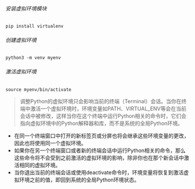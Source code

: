 
###### 安装虚拟环境模块
```
pip install virtualenv
```
###### 创建虚拟环境
```
python3 -m venv myenv
```
######  激活虚拟环境
```
source myenv/bin/activate
```

> 调整Python的虚拟环境只会影响当前的终端（Terminal）会话。当你在终端中激活一个虚拟环境时，环境变量如PATH、VIRTUAL_ENV等会在当前会话中被修改，这样当你在这个终端中运行Python相关的命令时，它们会指向虚拟环境中的Python解释器和库，而不是系统的全局Python环境。

- 在同一个终端窗口中打开的新标签页或分屏也将会继承这些环境变量的更改，因此也将使用同一个虚拟环境。
- 如果你在另一个终端窗口或者新的终端会话中运行Python相关的命令，那么这些命令将不会受到之前激活的虚拟环境的影响，除非你也在那个新会话中激活相同的虚拟环境。
- 当你退出当前的终端会话或使用deactivate命令时，环境变量将恢复到激活虚拟环境之前的值，即回到系统的全局Python环境状态。
